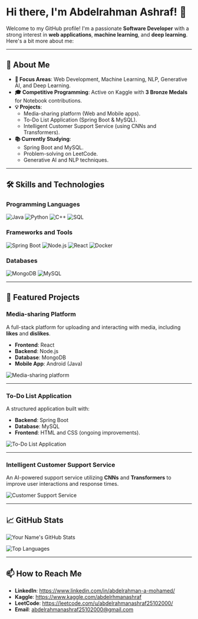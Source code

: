 # Hi there, I'm Abdelrahman Ashraf! 👋

Welcome to my GitHub profile! I'm a passionate **Software Developer** with a strong interest in **web applications**, **machine learning**, and **deep learning**. Here's a bit more about me:

---

## 🚀 About Me
- **🔭 Focus Areas**: Web Development, Machine Learning, NLP, Generative AI, and Deep Learning.
- **🎓 Competitive Programming**: Active on Kaggle with **3 Bronze Medals** for Notebook contributions.
- **💡 Projects**: 
  - Media-sharing platform (Web and Mobile apps).
  - To-Do List Application (Spring Boot & MySQL).
  - Intelligent Customer Support Service (using CNNs and Transformers).
- **📚 Currently Studying**: 
  - Spring Boot and MySQL.
  - Problem-solving on LeetCode.
  - Generative AI and NLP techniques.

---

## 🛠️ Skills and Technologies

### Programming Languages
![Java](https://img.shields.io/badge/Java-007396?style=for-the-badge&logo=java&logoColor=white)
![Python](https://img.shields.io/badge/Python-3776AB?style=for-the-badge&logo=python&logoColor=white)
![C++](https://img.shields.io/badge/C%2B%2B-00599C?style=for-the-badge&logo=c%2B%2B&logoColor=white)
![SQL](https://img.shields.io/badge/SQL-4479A1?style=for-the-badge&logo=database&logoColor=white)

### Frameworks and Tools
![Spring Boot](https://img.shields.io/badge/Spring%20Boot-6DB33F?style=for-the-badge&logo=springboot&logoColor=white)
![Node.js](https://img.shields.io/badge/Node.js-339933?style=for-the-badge&logo=node.js&logoColor=white)
![React](https://img.shields.io/badge/React-61DAFB?style=for-the-badge&logo=react&logoColor=black)
![Docker](https://img.shields.io/badge/Docker-2496ED?style=for-the-badge&logo=docker&logoColor=white)

### Databases
![MongoDB](https://img.shields.io/badge/MongoDB-47A248?style=for-the-badge&logo=mongodb&logoColor=white)
![MySQL](https://img.shields.io/badge/MySQL-4479A1?style=for-the-badge&logo=mysql&logoColor=white)

---

## 🌟 Featured Projects

### Media-sharing Platform
A full-stack platform for uploading and interacting with media, including **likes** and **dislikes**.
- **Frontend**: React
- **Backend**: Node.js
- **Database**: MongoDB
- **Mobile App**: Android (Java)

![Media-sharing platform](https://github.com/AbdelrahmanAshraf318/Media-Sharing-Platform)

---

### To-Do List Application
A structured application built with:
- **Backend**: Spring Boot
- **Database**: MySQL
- **Frontend**: HTML and CSS (ongoing improvements).

![To-Do List Application](https://github.com/AbdelrahmanAshraf318/TO-DO-List)

---

### Intelligent Customer Support Service
An AI-powered support service utilizing **CNNs** and **Transformers** to improve user interactions and response times.

![Customer Support Service](https://via.placeholder.com/800x400.png?text=Customer+Support+Service)

---

## 📈 GitHub Stats

![Your Name's GitHub Stats](https://github-readme-stats.vercel.app/api?username=AbdelrahmanAshraf318&show_icons=true&theme=radical)

![Top Languages](https://github-readme-stats.vercel.app/api/top-langs/?username=AbdelrahmanAshraf318&layout=compact&theme=radical)

---

## 📫 How to Reach Me
- **LinkedIn**: https://www.linkedin.com/in/abdelrahman-a-mohamed/
- **Kaggle**: https://www.kaggle.com/abdelrhmanashraf
- **LeetCode**: https://leetcode.com/u/abdelrahmanashraf25102000/
- **Email**: abdelrahmanashraf25102000@gmail.com
